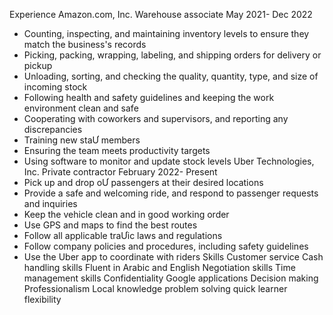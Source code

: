 Experience
Amazon.com, Inc. Warehouse associate
May 2021- Dec 2022
- Counting, inspecting, and maintaining inventory levels to ensure they match the business's records
- Picking, packing, wrapping, labeling, and shipping orders for delivery or pickup
- Unloading, sorting, and checking the quality, quantity, type, and size of incoming stock
- Following health and safety guidelines and keeping the work environment clean and safe
- Cooperating with coworkers and supervisors, and reporting any discrepancies
- Training new staƯ members
- Ensuring the team meets productivity targets
- Using software to monitor and update stock levels
Uber Technologies, Inc. Private contractor
February 2022- Present
- Pick up and drop oƯ passengers at their desired locations
- Provide a safe and welcoming ride, and respond to passenger requests and inquiries
- Keep the vehicle clean and in good working order
- Use GPS and maps to find the best routes
- Follow all applicable traƯic laws and regulations
- Follow company policies and procedures, including safety guidelines
- Use the Uber app to coordinate with riders
Skills
Customer service
Cash handling skills
Fluent in Arabic and English
Negotiation skills
Time management skills
Confidentiality
Google applications
Decision making
Professionalism
Local knowledge
problem solving
quick learner
flexibility

